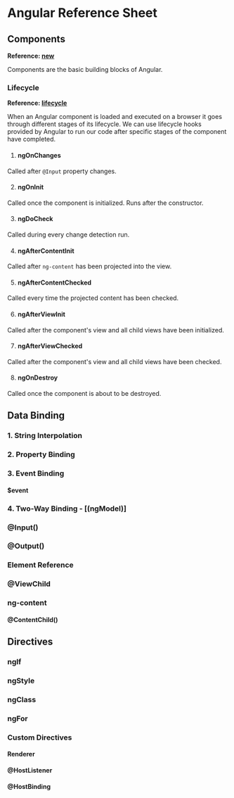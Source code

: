 # Angular Reference Sheet

## Components

**Reference: [new](Angular-Code/src/app/new)**

Components are the basic building blocks of Angular.

### Lifecycle

**Reference: [lifecycle](Angular-Code/src/app/lifecycle)**

When an Angular component is loaded and executed on a browser it goes through different stages of its lifecycle. We can use lifecycle hooks provided by Angular to run our code after specific stages of the component have completed.

1. #### ngOnChanges

Called after `@Input` property changes.

2. #### ngOnInit

Called once the component is initialized. Runs after the constructor.

3. #### ngDoCheck

Called during every change detection run.

4. #### ngAfterContentInit

Called after `ng-content` has been projected into the view.

5. #### ngAfterContentChecked

Called every time the projected content has been checked.

6. #### ngAfterViewInit

Called after the component's view and all child views have been initialized.

7. #### ngAfterViewChecked

Called after the component's view and all child views have been checked.

8. #### ngOnDestroy

Called once the component is about to be destroyed.

## Data Binding

### 1. String Interpolation

### 2. Property Binding

### 3. Event Binding

#### $event

### 4. Two-Way Binding - [(ngModel)]

### @Input()

### @Output()

### Element Reference

### @ViewChild

### ng-content

#### @ContentChild()

## Directives

### ngIf

### ngStyle

### ngClass

### ngFor

### Custom Directives

#### Renderer

#### @HostListener

#### @HostBinding